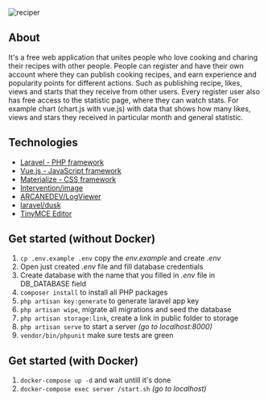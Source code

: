 ![reciper](https://github.com/SerhiiCho/reciper/blob/master/storage/app/public/other/wallpaper.jpg?raw=true)

## About

It's a free web application that unites people who love cooking and charing their recipes with other people. People can register and have their own account where they can publish cooking recipes, and earn experience and popularity points for different actions. Such as publishing recipe, likes, views and starts that they receive from other users. Every register user also has free access to the statistic page, where they can watch stats. For example chart (chart.js with vue.js) with data that shows how many likes, views and stars they received in particular month and general statistic.

## Technologies

* [Laravel - PHP framework](https://github.com/laravel/laravel)
* [Vue.js - JavaScript framework](https://github.com/vuejs/vue)
* [Materialize - CSS framework](https://materializecss.com)
* [Intervention/image](http://image.intervention.io/)
* [ARCANEDEV/LogViewer](https://github.com/ARCANEDEV/LogViewer)
* [laravel/dusk](https://github.com/laravel/dusk)
* [TinyMCE Editor](https://www.tinymce.com/)

## Get started (without Docker)

1. `cp .env.example .env` copy the *env.example* and create *.env*
2. Open just created *.env* file and fill database credentials
3. Create database with the name that you filled in *.env* file in DB_DATABASE field
4. `composer install` to install all PHP packages
5. `php artisan key:generate` to generate laravel app key
6. `php artisan wipe`, migrate all migrations and seed the database
7. `php artisan storage:link`, create a link in public folder to storage
8. `php artisan serve` to start a server *(go to localhost:8000)*
9. `vendor/bin/phpunit` make sure tests are green

## Get started (with Docker)

1. `docker-compose up -d` and wait untill it's done
2. `docker-compose exec server /start.sh` *(go to localhost)*